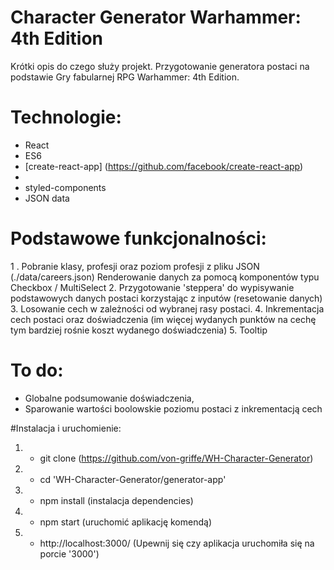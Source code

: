 # Character Generator Warhammer: 4th Edition

Krótki opis do czego służy projekt.
Przygotowanie generatora postaci na podstawie Gry fabularnej RPG Warhammer: 4th Edition.


# Technologie: 

- React
- ES6
- [create-react-app] (https://github.com/facebook/create-react-app)
- [Biblioteka MATERIAL-UI]: (https://material-ui.com)
- styled-components
- JSON data

# Podstawowe funkcjonalności:

1 . Pobranie klasy, profesji oraz poziom profesji z pliku JSON (./data/careers.json) 
     Renderowanie danych za pomocą komponentów typu Checkbox / MultiSelect 
2. Przygotowanie 'steppera' do wypisywanie podstawowych danych postaci korzystając z inputów (resetowanie danych)
3. Losowanie cech w zależności od wybranej rasy postaci.
4. Inkrementacja cech postaci oraz doświadczenia (im więcej wydanych punktów na cechę 
    tym bardziej rośnie koszt wydanego doświadczenia)
5. Tooltip

# To do:

- Globalne podsumowanie doświadczenia,
- Sparowanie wartości boolowskie poziomu postaci  z inkrementacją cech

#Instalacja i uruchomienie:

1. - git clone (https://github.com/von-griffe/WH-Character-Generator)
2. - cd 'WH-Character-Generator/generator-app' 
3. - npm install   (instalacja dependencies)
4. - npm start (uruchomić aplikację komendą)
5. - http://localhost:3000/ (Upewnij się czy aplikacja uruchomiła się na porcie '3000')







